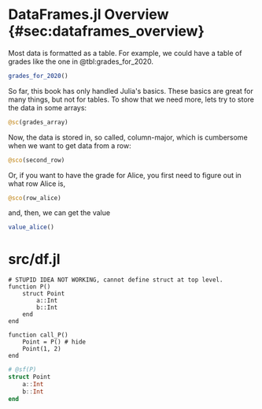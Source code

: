 # DataFrames.jl Overview {#sec:dataframes_overview}

Most data is formatted as a table.
For example, we could have a table of grades like the one in @tbl:grades_for_2020.

```jl
grades_for_2020()
```

So far, this book has only handled Julia's basics.
These basics are great for many things, but not for tables.
To show that we need more, lets try to store the data in some arrays:

```jl
@sc(grades_array)
```

Now, the data is stored in, so called, column-major, which is cumbersome when we want to get data from a row:

```jl
@sco(second_row)
```

Or, if you want to have the grade for Alice, you first need to figure out in what row Alice is,

```jl
@sco(row_alice)
```

and, then, we can get the value

```jl
value_alice()
```

# src/df.jl
```pretend this is in jl file
# STUPID IDEA NOT WORKING, cannot define struct at top level.
function P()
    struct Point
        a::Int
        b::Int
    end
end

function call_P()
    Point = P() # hide
    Point(1, 2)
end
```


```jl
# @sf(P)
struct Point
    a::Int
    b::Int
end
```

```jl

```
